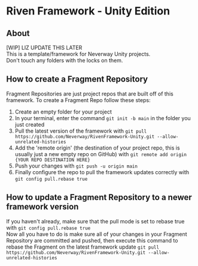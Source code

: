 # Riven Framework - Unity Edition

## About
[WIP] LIZ UPDATE THIS LATER<br />
This is a template/framework for Neverway Unity projects. <br />
Don't touch any folders with the locks on them.

## How to create a Fragment Repository
Fragment Repositories are just project repos that are built off of this framework.
To create a Fragment Repo follow these steps:
1. Create an empty folder for your project
2. In your terminal, enter the command `git init -b main` in the folder you just created
3. Pull the latest version of the framework with `git pull https://github.com/Neverway/RivenFramework-Unity.git --allow-unrelated-histories`
4. Add the 'remote origin' (the destination of your project repo, this is usually just a new empty repo on GitHub) with `git remote add origin {YOUR REPO DESTINATION HERE}`
5. Push your changes with `git push -u origin main`
6. Finally configure the repo to pull the framework updates correctly with `git config pull.rebase true`

## How to update a Fragment Repository to a newer framework version
If you haven't already, make sure that the pull mode is set to rebase true with `git config pull.rebase true`<br />
Now all you have to do is make sure all of your changes in your Fragment Repository are committed and pushed, then execute this command to rebase the Fragment on the latest framework update
`git pull https://github.com/Neverway/RivenFramework-Unity.git --allow-unrelated-histories`
